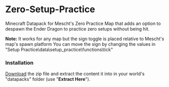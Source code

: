 # Zero-Setup-Practice
Minecraft Datapack for Mescht's Zero Practice Map that adds an option to despawn the Ender Dragon to practice zero setups without being hit.

**Note:**
It works for any map but the sign toggle is placed relative to Mescht's map's spawn platform
You can move the sign by changing the values in "Setup Practice\data\setup_practice\functions\tick"

### Installation
[Download](https://github.com/m-ont/Zero-Setup-Practice/releases/download/v1.0/Setup_Practice.zip) the zip file and extract the content it into in your world's "datapacks" folder (use "**Extract Here**").
